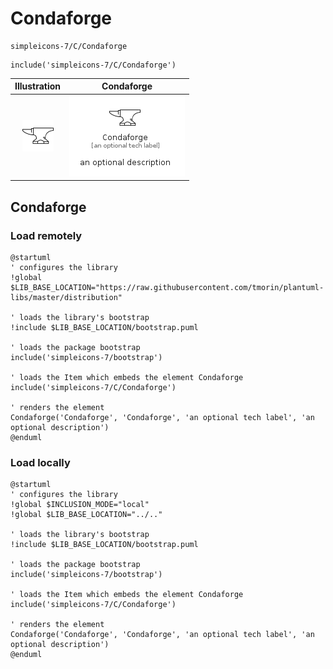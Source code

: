 # Condaforge


```text
simpleicons-7/C/Condaforge
```

```text
include('simpleicons-7/C/Condaforge')
```



| Illustration | Condaforge |
| :---: | :---: |
| ![illustration for Illustration](../../simpleicons-7/C/Condaforge.png) | ![illustration for Condaforge](../../simpleicons-7/C/Condaforge.Local.png) |




## Condaforge

### Load remotely
```plantuml
@startuml
' configures the library
!global $LIB_BASE_LOCATION="https://raw.githubusercontent.com/tmorin/plantuml-libs/master/distribution"

' loads the library's bootstrap
!include $LIB_BASE_LOCATION/bootstrap.puml

' loads the package bootstrap
include('simpleicons-7/bootstrap')

' loads the Item which embeds the element Condaforge
include('simpleicons-7/C/Condaforge')

' renders the element
Condaforge('Condaforge', 'Condaforge', 'an optional tech label', 'an optional description')
@enduml
```

### Load locally
```plantuml
@startuml
' configures the library
!global $INCLUSION_MODE="local"
!global $LIB_BASE_LOCATION="../.."

' loads the library's bootstrap
!include $LIB_BASE_LOCATION/bootstrap.puml

' loads the package bootstrap
include('simpleicons-7/bootstrap')

' loads the Item which embeds the element Condaforge
include('simpleicons-7/C/Condaforge')

' renders the element
Condaforge('Condaforge', 'Condaforge', 'an optional tech label', 'an optional description')
@enduml
```

